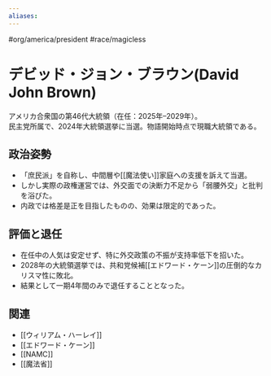 ```yaml
---
aliases:
---
```

#org/america/president #race/magicless 
# デビッド・ジョン・ブラウン(David John Brown)

アメリカ合衆国の第46代大統領（在任：2025年–2029年）。  
民主党所属で、2024年大統領選挙に当選。物語開始時点で現職大統領である。  

## 政治姿勢
- 「庶民派」を自称し、中間層や[[魔法使い]]家庭への支援を訴えて当選。  
- しかし実際の政権運営では、外交面での決断力不足から「弱腰外交」と批判を浴びた。  
- 内政では格差是正を目指したものの、効果は限定的であった。  

## 評価と退任
- 在任中の人気は安定せず、特に外交政策の不振が支持率低下を招いた。  
- 2028年の大統領選挙では、共和党候補[[エドワード・ケーン]]の圧倒的なカリスマ性に敗北。  
- 結果として一期4年間のみで退任することとなった。  

## 関連
- [[ウィリアム・ハーレイ]]  
- [[エドワード・ケーン]]  
- [[NAMC]]  
- [[魔法省]]  
